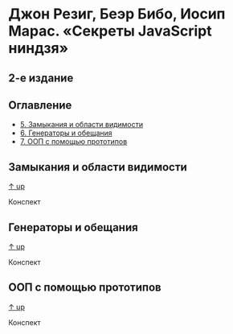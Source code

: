 # Джон Резиг, Беэр Бибо, Иосип Марас. «Секреты JavaScript ниндзя» 
## 2-е издание

## Оглавление

* [5. Замыкания и области видимости](#Замыкания-и-области-видимости)
* [6. Генераторы и обещания](#Генераторы-и-обещания)
* [7. ООП с помощью прототипов](#ООП-с-помощью-прототипов)



## Замыкания и области видимости
[↑ up](#оглавление) 

Конспект

## Генераторы и обещания
[↑ up](#оглавление) 

Конспект

## ООП с помощью прототипов
[↑ up](#оглавление) 

Конспект